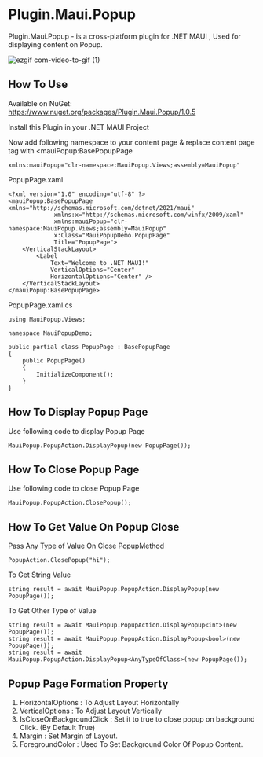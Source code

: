 # Plugin.Maui.Popup
Plugin.Maui.Popup - is a cross-platform plugin for .NET MAUI , Used for displaying content on Popup.

![ezgif com-video-to-gif (1)](https://user-images.githubusercontent.com/47309472/222663761-bf9a54d6-d395-4a25-b69c-24c22867bb1c.gif)

## How To Use 
Available on NuGet: 
https://www.nuget.org/packages/Plugin.Maui.Popup/1.0.5  

Install this Plugin in your .NET MAUI Project

Now add following namespace to your content page & replace content page tag with <mauiPopup:BasePopupPage

```
xmlns:mauiPopup="clr-namespace:MauiPopup.Views;assembly=MauiPopup"
```

PopupPage.xaml
```
<?xml version="1.0" encoding="utf-8" ?>
<mauiPopup:BasePopupPage xmlns="http://schemas.microsoft.com/dotnet/2021/maui"
             xmlns:x="http://schemas.microsoft.com/winfx/2009/xaml"
             xmlns:mauiPopup="clr-namespace:MauiPopup.Views;assembly=MauiPopup"
             x:Class="MauiPopupDemo.PopupPage"
             Title="PopupPage">
    <VerticalStackLayout>
        <Label 
            Text="Welcome to .NET MAUI!"
            VerticalOptions="Center" 
            HorizontalOptions="Center" />
    </VerticalStackLayout>
</mauiPopup:BasePopupPage>
```

PopupPage.xaml.cs
```
using MauiPopup.Views;
 
namespace MauiPopupDemo;
 
public partial class PopupPage : BasePopupPage
{
	public PopupPage()
	{
		InitializeComponent();
	}
}
```
## How To Display Popup Page
Use following code to display Popup Page

```
MauiPopup.PopupAction.DisplayPopup(new PopupPage());
```

## How To Close Popup Page
Use following code to close Popup Page

```
MauiPopup.PopupAction.ClosePopup();
```

## How To Get Value On Popup Close

Pass Any Type of Value On Close PopupMethod
```
PopupAction.ClosePopup("hi");
```

To Get String Value
```
string result = await MauiPopup.PopupAction.DisplayPopup(new PopupPage());
```

To Get Other Type of  Value
```
string result = await MauiPopup.PopupAction.DisplayPopup<int>(new PopupPage());
string result = await MauiPopup.PopupAction.DisplayPopup<bool>(new PopupPage());
string result = await MauiPopup.PopupAction.DisplayPopup<AnyTypeOfClass>(new PopupPage());
```

## Popup Page Formation Property

1. HorizontalOptions : To Adjust Layout Horizontally
2. VerticalOptions : To Adjust Layout Vertically
3. IsCloseOnBackgroundClick : Set it to true to close popup on background Click. (By Default True)
4. Margin : Set Margin of Layout.
5. ForegroundColor : Used To Set Background Color Of Popup Content.

